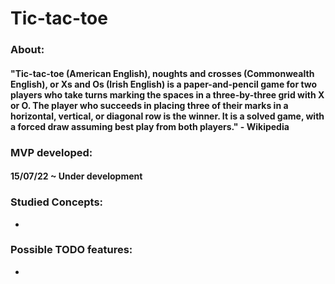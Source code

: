 # Tic-tac-toe
### About: 
#### "Tic-tac-toe (American English), noughts and crosses (Commonwealth English), or Xs and Os (Irish English) is a paper-and-pencil game for two players who take turns marking the spaces in a three-by-three grid with X or O. The player who succeeds in placing three of their marks in a horizontal, vertical, or diagonal row is the winner. It is a solved game, with a forced draw assuming best play from both players." - Wikipedia

### MVP developed: 
#### 15/07/22 ~ Under development

### Studied Concepts: 

* 

### Possible TODO features:  

* 